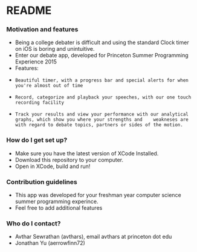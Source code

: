 # README #
### Motivation and features ###
* Being a college debater is difficult and using the standard Clock timer on iOS is boring and unintuitive. 
* Enter our debate app, developed for Princeton Summer Programming Experience 2015
* Features:
*     Beautiful timer, with a progress bar and special alerts for when you're almost out of time
*     Record, categorize and playback your speeches, with our one touch recording facility
*     Track your results and view your performance with our analytical graphs, which show you where your strengths and    weakneses are with regard to debate topics, partners or sides of the motion.

### How do I get set up? ###
* Make sure you have the latest version of XCode Installed.
* Download this repository to your computer.
* Open in XCode, build and run!

### Contribution guidelines ###
* This app was developed for your freshman year computer science summer programming experince.
* Feel free to add additional features

### Who do I contact? ###
* Avthar Sewrathan (avthars), email avthars at princeton dot edu
* Jonathan Yu (aerrowfinn72)
